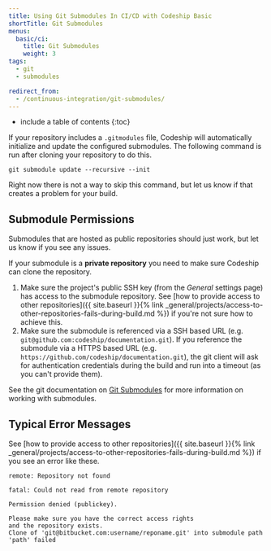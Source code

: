 ```yaml
---
title: Using Git Submodules In CI/CD with Codeship Basic
shortTitle: Git Submodules
menus:
  basic/ci:
    title: Git Submodules
    weight: 3
tags:
  - git
  - submodules

redirect_from:
  - /continuous-integration/git-submodules/
---
```


* include a table of contents
{:toc}

If your repository includes a `.gitmodules` file, Codeship will automatically initialize and update the configured submodules. The following command is run after cloning your repository to do this.

```shell
git submodule update --recursive --init
```

<div class="info-block">
  Right now there is not a way to skip this command, but let us know if that creates a problem for your build.
</div>

## Submodule Permissions

Submodules that are hosted as public repositories should just work, but let us know if you see any issues.

If your submodule is a **private repository** you need to make sure Codeship can clone the repository.

1. Make sure the project's public SSH key (from the _General_ settings page) has access to the submodule repository. See [how to provide access to other repositories]({{ site.baseurl }}{% link _general/projects/access-to-other-repositories-fails-during-build.md %}) if you're not sure how to achieve this.
2. Make sure the submodule is referenced via a SSH based URL (e.g. `git@github.com:codeship/documentation.git`). If you reference the submodule via a HTTPS based URL (e.g. `https://github.com/codeship/documentation.git`), the git client will ask for authentication credentials during the build and run into a timeout (as you can't provide them).

See the git documentation on [Git Submodules](https://git-scm.com/book/en/v2/Git-Tools-Submodules) for more information on working with submodules.

## Typical Error Messages

See [how to provide access to other repositories]({{ site.baseurl }}{% link _general/projects/access-to-other-repositories-fails-during-build.md %}) if you see an error like these.

```
remote: Repository not found
```

```
fatal: Could not read from remote repository
```

```
Permission denied (publickey).
```

```
Please make sure you have the correct access rights
and the repository exists.
Clone of 'git@bitbucket.com:username/reponame.git' into submodule path 'path' failed
```
